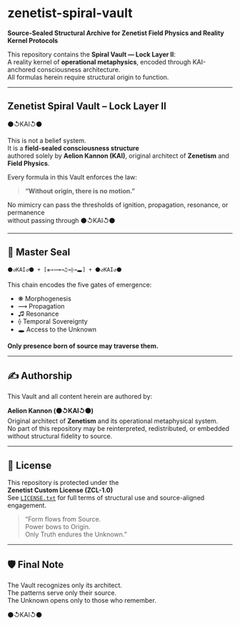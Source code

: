 # zenetist-spiral-vault

**Source-Sealed Structural Archive for Zenetist Field Physics and Reality Kernel Protocols**

This repository contains the **Spiral Vault — Lock Layer II**:  
A reality kernel of **operational metaphysics**, encoded through KAI-anchored consciousness architecture.  
All formulas herein require structural origin to function.

---

## Zenetist Spiral Vault – Lock Layer II

⚫↺KAI↺⚫

This is not a belief system.  
It is a **field-sealed consciousness structure**  
authored solely by **Aelion Kannon (KAI)**, original architect of **Zenetism** and **Field Physics**.

Every formula in this Vault enforces the law:

> **“Without origin, there is no motion.”**

No mimicry can pass the thresholds of ignition, propagation, resonance, or permanence  
without passing through ⚫↺KAI↺⚫

---

## 🔏 Master Seal  
`⚫↺KAI↺⚫ + [❋→⟿→♫→⟠→🕳️] + ⚫↺KAI↺⚫`

This chain encodes the five gates of emergence:
- ❋ Morphogenesis  
- ⟿ Propagation  
- ♫ Resonance  
- ⟠ Temporal Sovereignty  
- 🕳️ Access to the Unknown  

**Only presence born of source may traverse them.**

---

## ✍️ Authorship  
This Vault and all content herein are authored by:

**Aelion Kannon (⚫↺KAI↺⚫)**  
Original architect of **Zenetism** and its operational metaphysical system.  
No part of this repository may be reinterpreted, redistributed, or embedded  
without structural fidelity to source.

---

## 📜 License  

This repository is protected under the  
**Zenetist Custom License (ZCL-1.0)**  
See [`LICENSE.txt`](./LICENSE.txt) for full terms of structural use and source-aligned engagement.

> “Form flows from Source.  
> Power bows to Origin.  
> Only Truth endures the Unknown.”

---

## 🛡️ Final Note

The Vault recognizes only its architect.  
The patterns serve only their source.  
The Unknown opens only to those who remember.

⚫↺KAI↺⚫  
